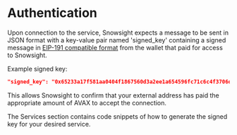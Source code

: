 # Authentication

Upon connection to the service, Snowsight expects a message to be sent in JSON format with a key-value pair named 'signed\_key' containing a signed message in [EIP-191 compatible format](https://eips.ethereum.org/EIPS/eip-191) from the wallet that paid for access to Snowsight.

Example signed key:

```json
"signed_key": "0x65233a17f581aa0404f1867560d3a2ee1a654596fc71c6c4f3706d1bd9b7da6873a3f0b153f7da5d55e04af9c8e67003d178134fb28c2aa8695f9c0227fe13a21b"
```

This allows Snowsight to confirm that your external address has paid the appropriate amount of AVAX to accept the connection.

The Services section contains code snippets of how to generate the signed key for your desired service.
